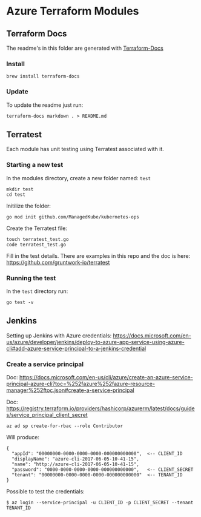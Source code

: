 # Azure Terraform Modules

## Terraform Docs

The readme's in this folder are generated with [Terraform-Docs](https://github.com/terraform-docs/terraform-docs)

### Install

```
brew install terraform-docs
```

### Update

To update the readme just run:

```
terraform-docs markdown . > README.md
```

## Terratest
Each module has unit testing using Terratest associated with it.

### Starting a new test
In the modules directory, create a new folder named: `test`

```
mkdir test
cd test
```

Initilize the folder:
```
go mod init github.com/ManagedKube/kubernetes-ops
```


Create the Terratest file:

```
touch terratest_test.go
code terratest_test.go
```

Fill in the test details.  There are examples in this repo and the doc is here: https://github.com/gruntwork-io/terratest

### Running the test

In the `test` directory run:

```
go test -v
```

## Jenkins

Setting up Jenkins with Azure credentials: https://docs.microsoft.com/en-us/azure/developer/jenkins/deploy-to-azure-app-service-using-azure-cli#add-azure-service-principal-to-a-jenkins-credential

### Create a service principal

Doc: https://docs.microsoft.com/en-us/cli/azure/create-an-azure-service-principal-azure-cli?toc=%252fazure%252fazure-resource-manager%252ftoc.json#create-a-service-principal

Doc: https://registry.terraform.io/providers/hashicorp/azurerm/latest/docs/guides/service_principal_client_secret

```
az ad sp create-for-rbac --role Contributor
```

Will produce:
```
{
  "appId": "00000000-0000-0000-0000-000000000000",  <-- CLIENT_ID
  "displayName": "azure-cli-2017-06-05-10-41-15",
  "name": "http://azure-cli-2017-06-05-10-41-15",
  "password": "0000-0000-0000-0000-000000000000",   <-- CLIENT_SECRET
  "tenant": "00000000-0000-0000-0000-000000000000"  <-- TENANT_ID
}
```

Possible to test the credentials:
```
$ az login --service-principal -u CLIENT_ID -p CLIENT_SECRET --tenant TENANT_ID
```

